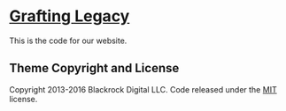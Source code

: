 # [Grafting Legacy](http://graftinglegacy.com/)

This is the code for our website.

## Theme Copyright and License

Copyright 2013-2016 Blackrock Digital LLC. Code released under the [MIT](https://github.com/BlackrockDigital/startbootstrap-agency/blob/gh-pages/LICENSE) license.
